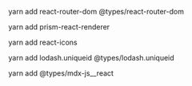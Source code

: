 yarn add react-router-dom @types/react-router-dom

yarn add prism-react-renderer

yarn add react-icons

yarn add lodash.uniqueid @types/lodash.uniqueid

yarn add @types/mdx-js__react

